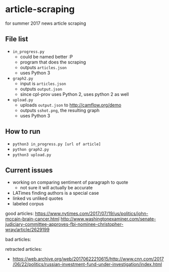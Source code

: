 # article-scraping
for summer 2017 news article scraping

## File list
* ```in_progress.py```
  * could be named better :P
  * program that does the scraping
  * outputs ```articles.json```
  * uses Python 3
* ```graph2.py```
  * input is ```articles.json```
  * outputs ```output.json```
  * since cpl-prov uses Python 2, uses python 2 as well
* ```upload.py```
  * uploads ```output.json``` to <http://camflow.org/demo>
  * outputs ```sshot.png```, the resulting graph
  * uses Python 3

## How to run
* ```python3 in_progress.py [url of article]```
* ```python graph2.py```
* ```python3 upload.py```

## Current issues
* working on comparing sentiment of paragraph to quote
  * not sure it will actually be accurate
* LATimes finding authors is a special case
* linked vs unliked quotes
* labeled corpus

good articles:
https://www.nytimes.com/2017/07/19/us/politics/john-mccain-brain-cancer.html
http://www.washingtonexaminer.com/senate-judiciary-committee-approves-fbi-nominee-christopher-wray/article/2629199

bad articles:


retracted articles:
* https://web.archive.org/web/20170622210615/http://www.cnn.com/2017/06/22/politics/russian-investment-fund-under-investigation/index.html
